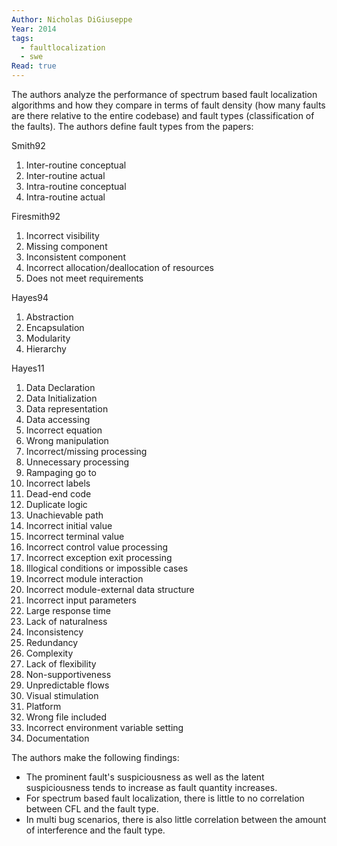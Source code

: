 ```yaml
---
Author: Nicholas DiGiuseppe
Year: 2014
tags:
  - faultlocalization
  - swe
Read: true
---
```

The authors analyze the performance of spectrum based fault localization algorithms and how they compare in terms of fault density (how many faults are there relative to the entire codebase) and fault types (classification of the faults). The authors define fault types from the papers:

Smith92
1. Inter-routine conceptual
2. Inter-routine actual
3. Intra-routine conceptual
4. Intra-routine actual

Firesmith92
1. Incorrect visibility
2. Missing component
3. Inconsistent component
4. Incorrect allocation/deallocation of resources
5. Does not meet requirements

Hayes94
1. Abstraction
2. Encapsulation
3. Modularity
4. Hierarchy

Hayes11
1. Data Declaration
2. Data Initialization
3. Data representation
4. Data accessing
5. Incorrect equation
6. Wrong manipulation
7. Incorrect/missing processing
8. Unnecessary processing
9. Rampaging go to
10. Incorrect labels
11. Dead-end code
12. Duplicate logic
13. Unachievable path
14. Incorrect initial value
15. Incorrect terminal value
16. Incorrect control value processing
17. Incorrect exception exit processing
18. Illogical conditions or impossible cases
19. Incorrect module interaction
20. Incorrect module-external data structure
21. Incorrect input parameters
22. Large response time
23. Lack of naturalness
24. Inconsistency
25. Redundancy
26. Complexity
27. Lack of flexibility
28. Non-supportiveness
29. Unpredictable flows
30. Visual stimulation
31. Platform
32. Wrong file included
33. Incorrect environment variable setting
34. Documentation

The authors make the following findings:
- The prominent fault's suspiciousness as well as the latent suspiciousness tends to increase as fault quantity increases.
- For spectrum based fault localization, there is little to no correlation between CFL and the fault type.
- In multi bug scenarios, there is also little correlation between the amount of interference and the fault type.